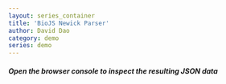 ```yaml
---
layout: series_container
title: 'BioJS Newick Parser'
author: David Dao
category: demo
series: demo
---
```


<script src="http://d3js.org/d3.v3.min.js"></script>
<script src="http://daviddao.de/biojs-io-newick.min.js"></script>

<div id="demo"></div> 

<script>
        var div = document.getElementById('demo');
		d3.select(div).append("em").text("Input Tree (Newick): ");

		var inputform = d3.select(div)
							.append("input");
        var data;

		var button_enter = d3.select(div)
							.append("button")
							.text("Enter")
							.on("click", function() {

								var newick = inputform.node().value;

								data = biojs.io.newick.parse_nwk(newick);
                                console.log(data);
                                
                                d3.select("#demo").append("h3").html(JSON.stringify(data));

							});

</script>

<h5>Open the browser console to inspect the resulting JSON data</h5>
